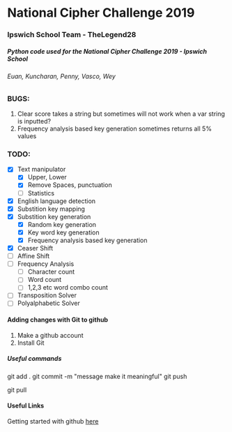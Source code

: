# National Cipher Challenge 2019
### Ipswich School Team - TheLegend28
##### Python code used for the National Cipher Challenge 2019 - Ipswich School
###### Euan, Kuncharan, Penny, Vasco, Wey

### BUGS:
1. Clear score takes a string but sometimes will not work when a var string is inputted? 
2. Frequency analysis based key generation sometimes returns all 5% values

### TODO:
- [x] Text manipulator
  - [x] Upper, Lower
  - [x] Remove Spaces, punctuation
  - [ ] Statistics
- [x] English language detection
- [x] Substition key mapping
- [x] Substition key generation
  - [x] Random key generation
  - [x] Key word key generation
  - [x] Frequency analysis based key generation
- [x] Ceaser Shift
- [ ] Affine Shift
- [ ] Frequency Analysis
  - [ ] Character count
  - [ ] Word count
  - [ ] 1,2,3 etc word combo count
- [ ] Transposition Solver
- [ ] Polyalphabetic Solver

#### Adding changes with Git to github
1. Make a github account
2. Install Git

##### Useful commands
git add .
git commit -m "message make it meaningful"
git push

git pull

#### Useful Links
Getting started with github [here](https://guides.github.com/activities/hello-world/)

